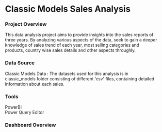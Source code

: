 # Classic Models Sales Analysis

### Project Overview

This data analysis project aims to provide insights into the sales reports of three years. By analyzing various aspects of the data, seek to gain a deeper knowledge of sales trend of each year, most selling categories and products, country wise sales details and other aspects throughly.

### Data Source

Classic Models Data : The datasets used for this analysis is in classic_models folder consisting of different 'csv' files, containing detailed information about each sales.

### Tools

PowerBI
<br>
Power Query Editor

### Dashboard Overview

